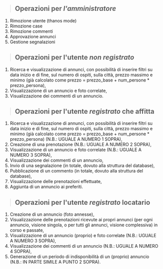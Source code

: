 
  > ## **Operazioni per _l'amministratore_**
   1. Rimozione utente (thanos mode)
   2. Rimozione case
   3. Rimozione commenti
   4. Approvazione annunci
   5. Gestione segnalazioni

 



> ## **Operazioni per l'utente _non registrato_**
   1. Ricerca e visualizzazione di annunci, con possibilità di inserire filtri su data inizio e di fine, sul numero di ospiti, sulla città, prezzo massimo e minimo (già calcolato come prezzo = prezzo_base + num_persone * prezzo_persona),
   2. Visualizzazione di un annuncio e foto correlate,
   3. Visualizzazione dei commenti di un annuncio.
> 
> ## **Operazioni per l'utente _registrato_ che affitta**
   1. Ricerca e visualizzazione di annunci, con possibilità di inserire filtri su data inizio e di fine, sul numero di ospiti, sulla città, prezzo massimo e minimo (già calcolato come prezzo = prezzo_base + num_persone * prezzo_persona) (N.B.: UGUALE A NUMERO 1 SOPRA),
   2. Creazione di una prenotazione (N.B.: UGUALE A NUMERO 2 SOPRA),
   3. Visualizzazione di un annuncio e foto correlate (N.B.: UGUALE A NUMERO 3 SOPRA),
   4. Visualizzazione dei commenti di un annuncio,
   5. Invio di una segnalazione (in totale, dovuto alla struttura del database),
   6. Pubblicazione di un commento (in totale, dovuto alla struttura del database),
   7. Visualizzazione delle prenotazioni effettuate,
   8. Aggiunta di un annuncio ai preferiti.
> 
> ## **Operazioni per l'utente _registrato_ locatario**
   1. Creazione di un annuncio (foto annesse),
   2. Visualizzazione delle prenotazioni ricevute ai propri annunci (per ogni annuncio, visione singola, o per tutti gli annunci, visione complessiva) in corso e passate,
   3. Visualizzazione di un annuncio (proprio) e foto correlate (N.B.: UGUALE A NUMERO 3 SOPRA),
   4. Visualizzazione dei commenti di un annuncio  (N.B.: UGUALE A NUMERO 4 SOPRA),
   5. Generazione di un periodo di indisponibilità di un (proprio) annuncio (N.B.: IN PARTE SIMILE A PUNTO 2 SOPRA).

